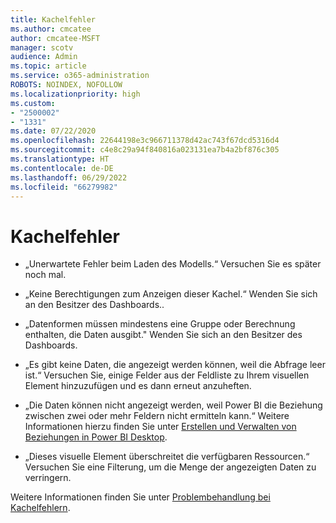 ```yaml
---
title: Kachelfehler
ms.author: cmcatee
author: cmcatee-MSFT
manager: scotv
audience: Admin
ms.topic: article
ms.service: o365-administration
ROBOTS: NOINDEX, NOFOLLOW
ms.localizationpriority: high
ms.custom:
- "2500002"
- "1331"
ms.date: 07/22/2020
ms.openlocfilehash: 22644198e3c966711378d42ac743f67dcd5316d4
ms.sourcegitcommit: c4e8c29a94f840816a023131ea7b4a2bf876c305
ms.translationtype: HT
ms.contentlocale: de-DE
ms.lasthandoff: 06/29/2022
ms.locfileid: "66279982"
---
```

# <a name="tile-errors"></a>Kachelfehler

- „Unerwartete Fehler beim Laden des Modells.“ Versuchen Sie es später noch mal.

- „Keine Berechtigungen zum Anzeigen dieser Kachel.“ Wenden Sie sich an den Besitzer des Dashboards..

- „Datenformen müssen mindestens eine Gruppe oder Berechnung enthalten, die Daten ausgibt." Wenden Sie sich an den Besitzer des Dashboards.

- „Es gibt keine Daten, die angezeigt werden können, weil die Abfrage leer ist.“ Versuchen Sie, einige Felder aus der Feldliste zu Ihrem visuellen Element hinzuzufügen und es dann erneut anzuheften.

- „Die Daten können nicht angezeigt werden, weil Power BI die Beziehung zwischen zwei oder mehr Feldern nicht ermitteln kann.“ Weitere Informationen hierzu finden Sie unter [Erstellen und Verwalten von Beziehungen in Power BI Desktop](https://docs.microsoft.com/power-bi/desktop-create-and-manage-relationships).

- „Dieses visuelle Element überschreitet die verfügbaren Ressourcen.“ Versuchen Sie eine Filterung, um die Menge der angezeigten Daten zu verringern.

Weitere Informationen finden Sie unter [Problembehandlung bei Kachelfehlern](https://docs.microsoft.com/power-bi/refresh-troubleshooting-tile-errors).